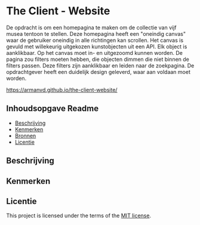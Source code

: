 # The Client - Website

De opdracht is om een homepagina te maken om de collectie van vijf musea tentoon te
stellen. Deze homepagina heeft een "oneindig canvas" waar de gebruiker oneindig in alle
richtingen kan scrollen. Het canvas is gevuld met willekeurig uitgekozen kunstobjecten uit
een API. Elk object is aanklikbaar.
Op het canvas moet in- en uitgezoomd kunnen worden.
De pagina zou filters moeten hebben, die objecten dimmen die niet binnen de filters passen.
Deze filters zijn aanklikbaar en leiden naar de zoekpagina.
De opdrachtgever heeft een duidelijk design geleverd, waar aan voldaan moet worden.

https://armanvd.github.io/the-client-website/

## Inhoudsopgave Readme

  * [Beschrijving](#beschrijving)
  * [Kenmerken](#kenmerken)
  * [Bronnen](#bronnen)
  * [Licentie](#licentie)

## Beschrijving


<!-- In de Beschrijving staat hoe je project er uit ziet, hoe het werkt en wat je er mee kan. -->
<!-- Voeg een mooie poster visual toe 📸 -->
<!-- Voeg een link toe naar Github Pages 🌐-->

## Kenmerken
<!-- Bij Kenmerken staat welke technieken zijn gebruikt en hoe. Wat is de HTML structuur? Wat zijn de belangrijkste dingen in CSS? Wat is er met Javascript gedaan en hoe? Misschien heb je een framwork of library gebruikt? -->



## Licentie

This project is licensed under the terms of the [MIT license](./LICENSE).
